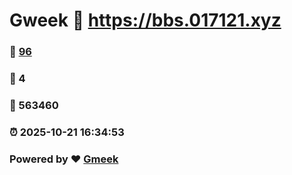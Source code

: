 # Gweek :link: https://bbs.017121.xyz 
### :page_facing_up: [96](https://bbs.017121.xyz/tag.html) 
### :speech_balloon: 4 
### :hibiscus: 563460 
### :alarm_clock: 2025-10-21 16:34:53 
### Powered by :heart: [Gmeek](https://github.com/Meekdai/Gmeek)
